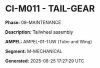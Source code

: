 # CI-M011 - TAIL-GEAR

**Phase:** 09-MAINTENANCE

**Description:** Tailwheel assembly

**AMPEL:** AMPEL-01-TUW (Tube and Wing)

**Segment:** M-MECHANICAL

**Generated:** 2025-08-25 17:27:29 UTC
